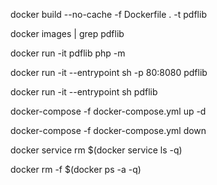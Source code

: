 docker build --no-cache -f Dockerfile . -t pdflib

docker images | grep pdflib

docker run -it pdflib php -m

docker run -it --entrypoint sh -p 80:8080 pdflib

docker run -it --entrypoint sh pdflib

docker-compose -f docker-compose.yml up -d

docker-compose -f docker-compose.yml down

docker service rm $(docker service ls -q)

docker rm -f $(docker ps -a -q)